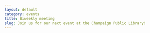 ```yaml
---
layout: default
category: events
title: Biweekly meeting
slug: Join us for our next event at the Champaign Public Library!
---
```



